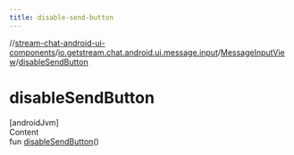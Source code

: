 ```yaml
---
title: disable-send-button
---
```

//[stream-chat-android-ui-components](../../../index.md)/[io.getstream.chat.android.ui.message.input](../index.md)/[MessageInputView](index.md)/[disableSendButton](disableSendButton.md)



# disableSendButton  
[androidJvm]  
Content  
fun [disableSendButton](disableSendButton.md)()  



